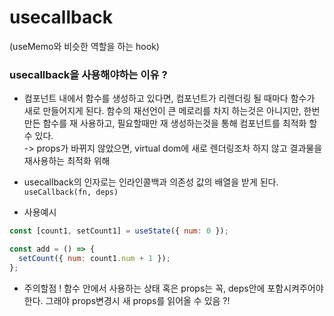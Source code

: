 # usecallback

(useMemo와 비슷한 역할을 하는 hook)

### usecallback을 사용해야하는 이유 ?

- 컴포넌트 내에서 함수를 생성하고 있다면, 컴포넌트가 리렌더링 될 때마다 함수가 새로 만들어지게 된다. 함수의 재선언이 큰 메로리를 차지 하는것은 아니지만, 한번 만든 함수를 재 사용하고,
  필요할때만 재 생성하는것을 통해 컴포넌트를 최적화 할 수 있다.  
  -> props가 바뀌지 않았으면, virtual dom에 새로 렌더링조차 하지 않고 결과물을 재사용하는 최적화 위해

- usecallback의 인자로는 인라인콜백과 의존성 값의 배열을 받게 된다.
  `useCallback(fn, deps)`

- 사용예시

```js
const [count1, setCount1] = useState({ num: 0 });

const add = () => {
  setCount({ num: count1.num + 1 });
};
```

- 주의할점 !
  함수 안에서 사용하는 상태 혹은 props는 꼭, deps안에 포함시켜주어야 한다.
  그래야 props변경시 새 props를 읽어올 수 있음 ?!
